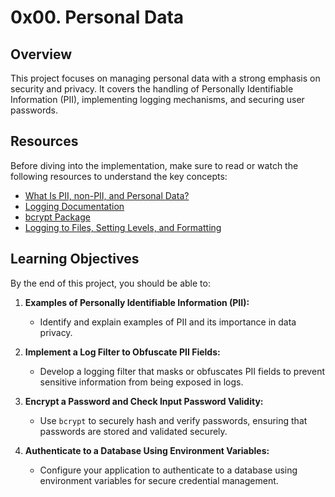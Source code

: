 # 0x00. Personal Data

## Overview

This project focuses on managing personal data with a strong emphasis on security and privacy. It covers the handling of Personally Identifiable Information (PII), implementing logging mechanisms, and securing user passwords. 

## Resources

Before diving into the implementation, make sure to read or watch the following resources to understand the key concepts:

- [What Is PII, non-PII, and Personal Data?](https://piwik.pro/blog/what-is-pii-personal-data/)
- [Logging Documentation](https://docs.python.org/3/library/logging.html) 
- [bcrypt Package](https://github.com/pyca/bcrypt/)
- [Logging to Files, Setting Levels, and Formatting](https://www.youtube.com/watch?v=-ARI4Cz-awo) 

## Learning Objectives

By the end of this project, you should be able to:

1. **Examples of Personally Identifiable Information (PII):**
   - Identify and explain examples of PII and its importance in data privacy.

2. **Implement a Log Filter to Obfuscate PII Fields:**
   - Develop a logging filter that masks or obfuscates PII fields to prevent sensitive information from being exposed in logs.

3. **Encrypt a Password and Check Input Password Validity:**
   - Use `bcrypt` to securely hash and verify passwords, ensuring that passwords are stored and validated securely.

4. **Authenticate to a Database Using Environment Variables:**
   - Configure your application to authenticate to a database using environment variables for secure credential management.
